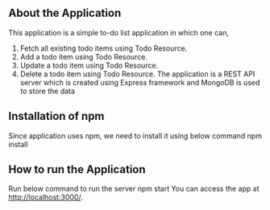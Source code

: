 About the Application
---------------------------------------------------------------------------------------------------
This application is a simple to-do list application in which one can,
1) Fetch all existing todo items using Todo Resource.
2) Add a todo item using Todo Resource.
3) Update a todo item using Todo Resource.
4) Delete a todo item using Todo Resource.
The application is a REST API server which is created using Express framework and MongoDB is used to store the data

Installation of npm
-------------------------------------------------------------------------------------------------------------------------------------------
Since application uses npm, we need to install it using below command
npm install

How to run the Application
-------------------------------------------------------------------------------------------------------------------------------------------
Run below command to run the server
npm start
You can access the app at [http://localhost:3000/](http://localhost:3000/).